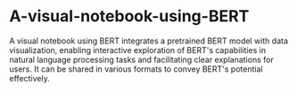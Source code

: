 # A-visual-notebook-using-BERT
A visual notebook using BERT integrates a pretrained BERT model with data visualization, enabling interactive exploration of BERT's capabilities in natural language processing tasks and facilitating clear explanations for users. It can be shared in various formats to convey BERT's potential effectively.
